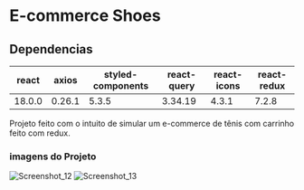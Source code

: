 # E-commerce Shoes

## Dependencias

<table>
  <thead>
    <tr>
      <th>react</th>
      <th>axios</th>
      <th>styled-components</th>
      <th>react-query</th>
      <th>react-icons</th>
      <th>react-redux</th>
    </tr>
  </thead>
  <tbody>
    <tr>
      <td>18.0.0</td>
      <td>0.26.1</td>
      <td>5.3.5</td>
      <td>3.34.19</td>
      <td>4.3.1</td>
      <td>7.2.8</td>
     </tr>
  </tbody>
</table>

<p>
   Projeto feito com o intuito de simular um e-commerce de tênis com carrinho feito com redux.
 </p>

### imagens do Projeto

![Screenshot_12](https://user-images.githubusercontent.com/86238635/165414611-6e06b8e8-04e6-4aa9-9b56-11eab1e2a7a9.png)
![Screenshot_13](https://user-images.githubusercontent.com/86238635/165414615-cb167293-caa7-47b9-841f-d0a5fbeef875.png)
